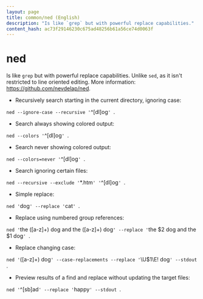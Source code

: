 ```yaml
---
layout: page
title: common/ned (English)
description: "Is like `grep` but with powerful replace capabilities."
content_hash: ac73f29146230c675ad48256b61a56ce74d0063f
---
```

# ned

Is like `grep` but with powerful replace capabilities.
Unlike `sed`, as it isn't restricted to line oriented editing.
More information: <https://github.com/nevdelap/ned>.

- Recursively search starting in the current directory, ignoring case:

`ned --ignore-case --recursive '`<span class="tldr-var badge badge-pill bg-dark-lm bg-white-dm text-white-lm text-dark-dm font-weight-bold">^[dl]og</span>`' `<span class="tldr-var badge badge-pill bg-dark-lm bg-white-dm text-white-lm text-dark-dm font-weight-bold">.</span>

- Search always showing colored output:

`ned --colors '`<span class="tldr-var badge badge-pill bg-dark-lm bg-white-dm text-white-lm text-dark-dm font-weight-bold">^[dl]og</span>`' `<span class="tldr-var badge badge-pill bg-dark-lm bg-white-dm text-white-lm text-dark-dm font-weight-bold">.</span>

- Search never showing colored output:

`ned --colors=never '`<span class="tldr-var badge badge-pill bg-dark-lm bg-white-dm text-white-lm text-dark-dm font-weight-bold">^[dl]og</span>`' `<span class="tldr-var badge badge-pill bg-dark-lm bg-white-dm text-white-lm text-dark-dm font-weight-bold">.</span>

- Search ignoring certain files:

`ned --recursive --exclude '`<span class="tldr-var badge badge-pill bg-dark-lm bg-white-dm text-white-lm text-dark-dm font-weight-bold">*.htm</span>`' '`<span class="tldr-var badge badge-pill bg-dark-lm bg-white-dm text-white-lm text-dark-dm font-weight-bold">^[dl]og</span>`' `<span class="tldr-var badge badge-pill bg-dark-lm bg-white-dm text-white-lm text-dark-dm font-weight-bold">.</span>

- Simple replace:

`ned '`<span class="tldr-var badge badge-pill bg-dark-lm bg-white-dm text-white-lm text-dark-dm font-weight-bold">dog</span>`' --replace '`<span class="tldr-var badge badge-pill bg-dark-lm bg-white-dm text-white-lm text-dark-dm font-weight-bold">cat</span>`' `<span class="tldr-var badge badge-pill bg-dark-lm bg-white-dm text-white-lm text-dark-dm font-weight-bold">.</span>

- Replace using numbered group references:

`ned '`<span class="tldr-var badge badge-pill bg-dark-lm bg-white-dm text-white-lm text-dark-dm font-weight-bold">the ([a-z]+) dog and the ([a-z]+) dog</span>`' --replace '`<span class="tldr-var badge badge-pill bg-dark-lm bg-white-dm text-white-lm text-dark-dm font-weight-bold">the $2 dog and the $1 dog</span>`' `<span class="tldr-var badge badge-pill bg-dark-lm bg-white-dm text-white-lm text-dark-dm font-weight-bold">.</span>

- Replace changing case:

`ned '`<span class="tldr-var badge badge-pill bg-dark-lm bg-white-dm text-white-lm text-dark-dm font-weight-bold">([a-z]+) dog</span>`' --case-replacements --replace '`<span class="tldr-var badge badge-pill bg-dark-lm bg-white-dm text-white-lm text-dark-dm font-weight-bold">\U$1\E! dog</span>`' --stdout `<span class="tldr-var badge badge-pill bg-dark-lm bg-white-dm text-white-lm text-dark-dm font-weight-bold">.</span>

- Preview results of a find and replace without updating the target files:

`ned '`<span class="tldr-var badge badge-pill bg-dark-lm bg-white-dm text-white-lm text-dark-dm font-weight-bold">^[sb]ad</span>`' --replace '`<span class="tldr-var badge badge-pill bg-dark-lm bg-white-dm text-white-lm text-dark-dm font-weight-bold">happy</span>`' --stdout `<span class="tldr-var badge badge-pill bg-dark-lm bg-white-dm text-white-lm text-dark-dm font-weight-bold">.</span>
